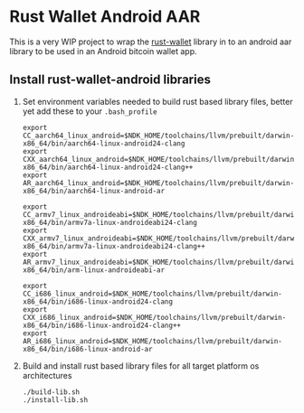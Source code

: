 Rust Wallet Android AAR
=======================

This is a very WIP project to wrap the 
[rust-wallet](https://github.com/rust-bitcoin/rust-wallet) library in to an 
android aar library to be used in an Android bitcoin wallet app.

## Install rust-wallet-android libraries

1. Set environment variables needed to build rust based library files, better
   yet add these to your `.bash_profile`

    ```
    export CC_aarch64_linux_android=$NDK_HOME/toolchains/llvm/prebuilt/darwin-x86_64/bin/aarch64-linux-android24-clang
    export CXX_aarch64_linux_android=$NDK_HOME/toolchains/llvm/prebuilt/darwin-x86_64/bin/aarch64-linux-android24-clang++
    export AR_aarch64_linux_android=$NDK_HOME/toolchains/llvm/prebuilt/darwin-x86_64/bin/aarch64-linux-android-ar
    
    export CC_armv7_linux_androideabi=$NDK_HOME/toolchains/llvm/prebuilt/darwin-x86_64/bin/armv7a-linux-androideabi24-clang
    export CXX_armv7_linux_androideabi=$NDK_HOME/toolchains/llvm/prebuilt/darwin-x86_64/bin/armv7a-linux-androideabi24-clang++
    export AR_armv7_linux_androideabi=$NDK_HOME/toolchains/llvm/prebuilt/darwin-x86_64/bin/arm-linux-androideabi-ar
    
    export CC_i686_linux_android=$NDK_HOME/toolchains/llvm/prebuilt/darwin-x86_64/bin/i686-linux-android24-clang
    export CXX_i686_linux_android=$NDK_HOME/toolchains/llvm/prebuilt/darwin-x86_64/bin/i686-linux-android24-clang++
    export AR_i686_linux_android=$NDK_HOME/toolchains/llvm/prebuilt/darwin-x86_64/bin/i686-linux-android-ar
    ```

1. Build and install rust based library files for all target platform os architectures
    
   ```
   ./build-lib.sh
   ./install-lib.sh
   ```
   

